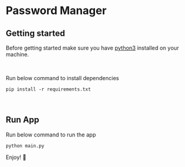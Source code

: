 # Password Manager

## Getting started

Before getting started make sure you have [python3](https://www.python.org/downloads/) installed on your machine.

<br />

Run below command to install dependencies

```
pip install -r requirements.txt
```

<br />

## Run App

Run below command to run the app

```
python main.py
```

Enjoy! 🚀
